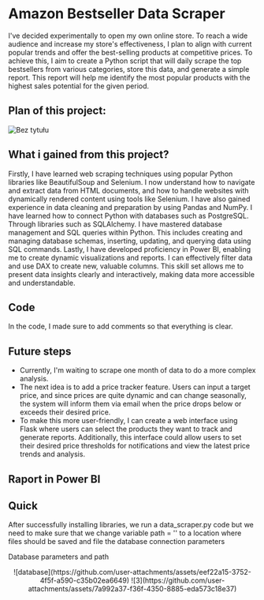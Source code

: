 # Amazon Bestseller Data Scraper

I've decided experimentally to open my own online store. To reach a wide audience and increase my store's effectiveness, I plan to align with current popular trends and offer the best-selling products at competitive prices. To achieve this, I aim to create a Python script that will daily scrape the top bestsellers from various categories, store this data, and generate a simple report. This report will help me identify the most popular products with the highest sales potential for the given period.

## Plan of this project: 
![Bez tytułu](https://github.com/user-attachments/assets/0902169d-8be4-4201-8c42-2ac023b00573)

## What i gained from this project?

Firstly, I have learned web scraping techniques using popular Python libraries like BeautifulSoup and Selenium. I now understand how to navigate and extract data from HTML documents, and how to handle websites with dynamically rendered content using tools like Selenium. I have also gained experience in data cleaning and preparation by using Pandas and NumPy. I have learned how to connect Python with databases such as PostgreSQL. Through libraries such as SQLAlchemy. I have mastered database management and SQL queries within Python. This includes creating and managing database schemas, inserting, updating, and querying data using SQL commands. Lastly, I have developed proficiency in Power BI, enabling me to create dynamic visualizations and reports. I can effectively filter data and use DAX to create new, valuable columns. This skill set allows me to present data insights clearly and interactively, making data more accessible and understandable. 

## Code
In the code, I made sure to add comments so that everything is clear.
## Future steps

* Currently, I'm waiting to scrape one month of data to do a more complex analysis.
* The next idea is to add a price tracker feature. Users can input a target price, and since prices are quite dynamic and can change seasonally, the system will inform them via email when the price drops below or exceeds their desired price.
* To make this more user-friendly, I can create a web interface using Flask where users can select the products they want to track and generate reports. Additionally, this interface could allow users to set their desired price thresholds for notifications and view the latest price trends and analysis.


## Raport in Power BI


## Quick 

After successfully installing libraries, we run a data_scraper.py code but we need to make sure that we change variable path = '' to a location where files should be saved and file the database connection parameters

Database parameters and path 
<p align="center">
![database](https://github.com/user-attachments/assets/eef22a15-3752-4f5f-a590-c35b02ea6649)  ![3](https://github.com/user-attachments/assets/7a992a37-f36f-4350-8885-eda573c18e37)
</p>

